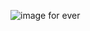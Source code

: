                         
 ![image](https://github.com/murarinani/game-14/assets/155512866/55887392-acc5-4200-a832-a3a0234c5576)
                       for ever
